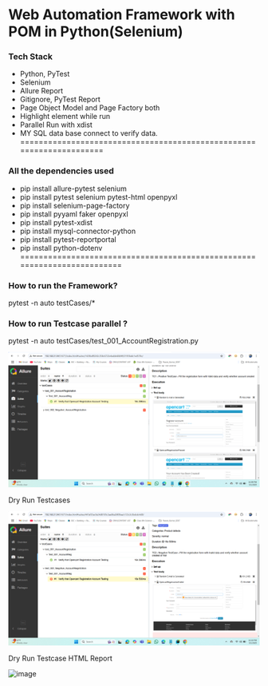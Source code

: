 # Web Automation Framework with POM in Python(Selenium)

### Tech Stack
- Python, PyTest
- Selenium
- Allure Report
- Gitignore, PyTest Report
- Page Object Model and Page Factory both
- Highlight element while run
- Parallel Run with xdist
- MY SQL data base connect to verify data.
=====================================================================

### All the dependencies used
- pip install allure-pytest selenium
- pip install pytest selenium pytest-html openpyxl 
- pip install selenium-page-factory 
- pip install pyyaml faker openpyxl
- pip install pytest-xdist 
- pip install mysql-connector-python
- pip install pytest-reportportal
- pip install python-dotenv
=========================================================================
### How to run the Framework?
pytest -n auto testCases/*

### How to run Testcase parallel ?
pytest -n auto testCases/test_001_AccountRegistration.py

![image](https://github.com/Madhukar19996/Opencart_V1.0_Selenium_Python/blob/a66d5930ce58288b244ade146d7279649cf5b3cc/img.png)

Dry Run Testcases 


![image](https://github.com/Madhukar19996/Opencart_V1.0_Selenium_Python/blob/c5578acc47816cfbc3bef8ef6a1d023872fe309b/img_1.png)

Dry Run Testcase HTML Report

![image](https://github.com/user-attachments/assets/e74354ea-24fa-4015-8e25-fb5e9073a972)







